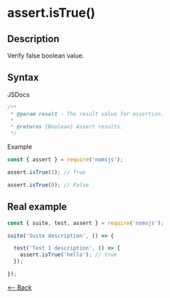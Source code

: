 # assert.isTrue()

## Description
Verify false boolean value.

## Syntax

JSDocs

```js
/**
 * @param result - The result value for assertion.
 *
 * @returns {Boolean} Assert results.
 */
```

Example

```js
const { assert } = require('nomsjs');

assert.isTrue(1); // True

assert.isTrue(0); // False
```

## Real example

```js
const { suite, test, assert } = require('nomsjs');

suite('Suite description', () => {

  test('Test 1 description', () => {
    assert.isTrue('hello'); // true
  });

});
```

[<-- Back](https://github.com/afonsopacifer/nomsjs/blob/master/README.md)
